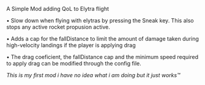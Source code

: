 A Simple Mod adding QoL to Elytra flight

• Slow down when flying with elytras by pressing the Sneak key. This also stops any active rocket propusion active.

• Adds a cap for the fallDistance to limit the amount of damage taken during high-velocity landings if the player is applying drag

• The drag coeficient, the fallDistance cap and the minimum speed required to apply drag can be modified through the config file.

*This is my first mod i have no idea what i am doing but it just works™*
